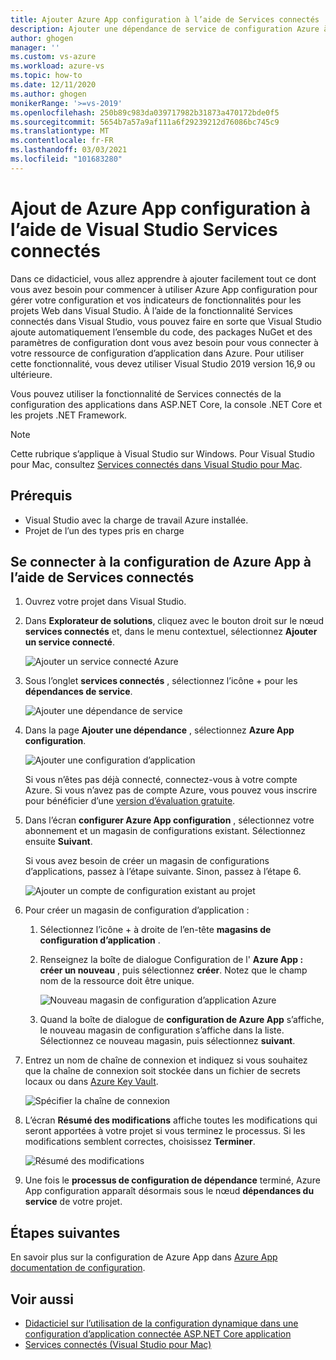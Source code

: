 ```yaml
---
title: Ajouter Azure App configuration à l’aide de Services connectés | Microsoft Docs
description: Ajouter une dépendance de service de configuration Azure à votre application à l’aide de Visual Studio Services connectés
author: ghogen
manager: ''
ms.custom: vs-azure
ms.workload: azure-vs
ms.topic: how-to
ms.date: 12/11/2020
ms.author: ghogen
monikerRange: '>=vs-2019'
ms.openlocfilehash: 250b89c983da039717982b31873a470172bde0f5
ms.sourcegitcommit: 5654b7a57a9af111a6f29239212d76086bc745c9
ms.translationtype: MT
ms.contentlocale: fr-FR
ms.lasthandoff: 03/03/2021
ms.locfileid: "101683280"
---
```

# <a name="adding-azure-app-configuration-by-using-visual-studio-connected-services"></a>Ajout de Azure App configuration à l’aide de Visual Studio Services connectés

Dans ce didacticiel, vous allez apprendre à ajouter facilement tout ce dont vous avez besoin pour commencer à utiliser Azure App configuration pour gérer votre configuration et vos indicateurs de fonctionnalités pour les projets Web dans Visual Studio. À l’aide de la fonctionnalité Services connectés dans Visual Studio, vous pouvez faire en sorte que Visual Studio ajoute automatiquement l’ensemble du code, des packages NuGet et des paramètres de configuration dont vous avez besoin pour vous connecter à votre ressource de configuration d’application dans Azure. Pour utiliser cette fonctionnalité, vous devez utiliser Visual Studio 2019 version 16,9 ou ultérieure.

Vous pouvez utiliser la fonctionnalité de Services connectés de la configuration des applications dans ASP.NET Core, la console .NET Core et les projets .NET Framework.

> [!NOTE]
> Cette rubrique s’applique à Visual Studio sur Windows. Pour Visual Studio pour Mac, consultez [Services connectés dans Visual Studio pour Mac](/visualstudio/mac/connected-services).

## <a name="prerequisites"></a>Prérequis

- Visual Studio avec la charge de travail Azure installée.
- Projet de l’un des types pris en charge

## <a name="connect-to-azure-app-configuration-using-connected-services"></a>Se connecter à la configuration de Azure App à l’aide de Services connectés

1. Ouvrez votre projet dans Visual Studio.

1. Dans **Explorateur de solutions**, cliquez avec le bouton droit sur le nœud **services connectés** et, dans le menu contextuel, sélectionnez **Ajouter un service connecté**.

    ![Ajouter un service connecté Azure](./media/vs-azure-tools-connected-services-storage/vs-2019/add-connected-service.png)

1. Sous l’onglet **services connectés** , sélectionnez l’icône + pour les **dépendances de service**.

    ![Ajouter une dépendance de service](./media/vs-azure-tools-connected-services-storage/vs-2019/connected-services-tab.png)

1. Dans la page **Ajouter une dépendance** , sélectionnez **Azure App configuration**.

    ![Ajouter une configuration d’application](./media/vs-azure-tools-connected-services-app-configuration/add-azure-app-configuration.png)

    Si vous n’êtes pas déjà connecté, connectez-vous à votre compte Azure. Si vous n’avez pas de compte Azure, vous pouvez vous inscrire pour bénéficier d’une [version d’évaluation gratuite](https://azure.microsoft.com/free/dotnet).

1. Dans l’écran **configurer Azure App configuration** , sélectionnez votre abonnement et un magasin de configurations existant. Sélectionnez ensuite **Suivant**.

    Si vous avez besoin de créer un magasin de configurations d’applications, passez à l’étape suivante. Sinon, passez à l’étape 6.

    ![Ajouter un compte de configuration existant au projet](./media/vs-azure-tools-connected-services-app-configuration/select-config-store.png)

1. Pour créer un magasin de configuration d’application :

   1. Sélectionnez l’icône + à droite de l’en-tête **magasins de configuration d’application** . 

   1. Renseignez la boîte de dialogue Configuration de l' **Azure App : créer un nouveau** , puis sélectionnez **créer**. Notez que le champ nom de la ressource doit être unique. 

       ![Nouveau magasin de configuration d’application Azure](./media/vs-azure-tools-connected-services-app-configuration/create-new-config-store.png)

   1. Quand la boîte de dialogue de **configuration de Azure App** s’affiche, le nouveau magasin de configuration s’affiche dans la liste. Sélectionnez ce nouveau magasin, puis sélectionnez **suivant**.

1. Entrez un nom de chaîne de connexion et indiquez si vous souhaitez que la chaîne de connexion soit stockée dans un fichier de secrets locaux ou dans [Azure Key Vault](/azure/key-vault).

   ![Spécifier la chaîne de connexion](./media/vs-azure-tools-connected-services-app-configuration/connection-string-app-config.png)

1. L’écran **Résumé des modifications** affiche toutes les modifications qui seront apportées à votre projet si vous terminez le processus. Si les modifications semblent correctes, choisissez **Terminer**.

   ![Résumé des modifications](./media/vs-azure-tools-connected-services-app-configuration/summary-of-changes-app-config.png)

1. Une fois le **processus de configuration de dépendance** terminé, Azure App configuration apparaît désormais sous le nœud **dépendances du service** de votre projet.

## <a name="next-steps"></a>Étapes suivantes

En savoir plus sur la configuration de Azure App dans [Azure App documentation de configuration](/azure/azure-app-configuration/overview).

## <a name="see-also"></a>Voir aussi

- [Didacticiel sur l’utilisation de la configuration dynamique dans une configuration d’application connectée ASP.NET Core application](/azure/azure-app-configuration/enable-dynamic-configuration-aspnet-core)
- [Services connectés (Visual Studio pour Mac)](/visualstudio/mac/connected-services)